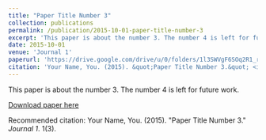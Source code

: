 ```yaml
---
title: "Paper Title Number 3"
collection: publications
permalink: /publication/2015-10-01-paper-title-number-3
excerpt: 'This paper is about the number 3. The number 4 is left for future work.'
date: 2015-10-01
venue: 'Journal 1'
paperurl: 'https://drive.google.com/drive/u/0/folders/1l3SWVgF6SOq2R1_r9QLAT5uW8LxODpAr'
citation: 'Your Name, You. (2015). &quot;Paper Title Number 3.&quot; <i>Journal 1</i>. 1(3).'
---
```

This paper is about the number 3. The number 4 is left for future work.

[Download paper here](thesis)

Recommended citation: Your Name, You. (2015). "Paper Title Number 3." <i>Journal 1</i>. 1(3).